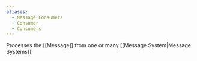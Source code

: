 ```yaml
---
aliases:
  - Message Consumers
  - Consumer
  - Consumers
---
```

Processes the [[Message]] from one or many [[Message System|Message Systems]]